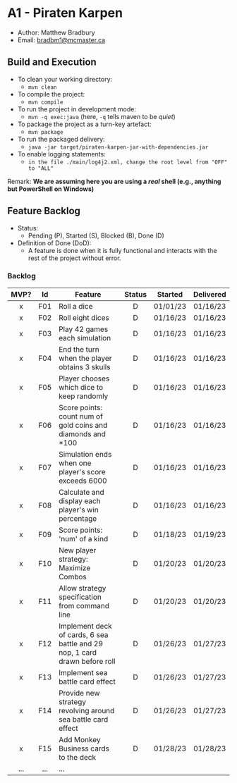 # A1 - Piraten Karpen

  * Author: Matthew Bradbury
  * Email: bradbm1@mcmaster.ca

## Build and Execution

  * To clean your working directory:
    * `mvn clean`
  * To compile the project:
    * `mvn compile`
  * To run the project in development mode:
    * `mvn -q exec:java` (here, `-q` tells maven to be _quiet_)
  * To package the project as a turn-key artefact:
    * `mvn package`
  * To run the packaged delivery:
    * `java -jar target/piraten-karpen-jar-with-dependencies.jar` 
  * To enable logging statements:
    * `in the file ./main/log4j2.xml, change the root level from "OFF" to "ALL"`

Remark: **We are assuming here you are using a _real_ shell (e.g., anything but PowerShell on Windows)**

## Feature Backlog

 * Status: 
   * Pending (P), Started (S), Blocked (B), Done (D)
 * Definition of Done (DoD):
   * A feature is done when it is fully functional and interacts with the rest of the project without error.

### Backlog 

| MVP? | Id  | Feature  | Status  |  Started  | Delivered |
| :-:  |:-:  |---       | :-:     | :-:       | :-:       |
| x   | F01 | Roll a dice |  D | 01/01/23 |  01/16/23 |
| x   | F02 | Roll eight dices  |  D | 01/16/23  | 01/16/23 | 
| x   | F03 | Play 42 games each simulation  |  D  |  01/16/23 | 01/16/23 |
| x   | F04 | End the turn when the player obtains 3 skulls | D | 01/16/23 | 01/16/23 |
| x   | F05 | Player chooses which dice to keep randomly | D | 01/16/23 | 01/16/23 | 
| x   | F06 | Score points: count num of gold coins and diamonds and \*100| D | 01/16/23 | 01/16/23 |
| x   | F07 | Simulation ends when one player's score exceeds 6000 | D | 01/16/23 | 01/16/23 |
| x   | F08 | Calculate and display each player's win percentage | D | 01/16/23 | 01/16/23 |  
| x   | F09 | Score points: 'num' of a kind | D | 01/18/23 | 01/19/23 |
| x   | F10 | New player strategy: Maximize Combos | D | 01/20/23 | 01/20/23 |
| x   | F11 | Allow strategy specification from command line | D | 01/20/23 | 01/20/23 |
| x   | F12 | Implement deck of cards, 6 sea battle and 29 nop, 1 card drawn before roll | D | 01/26/23 | 01/27/23 |
| x   | F13 | Implement sea battle card effect | D | 01/26/23 | 01/27/23|
| x   | F14 | Provide new strategy revolving around sea battle card effect | D | 01/26/23 | 01/27/23 | 
| x   | F15 | Add Monkey Business cards to the deck | D | 01/28/23 | 01/28/23 | 
| ... | ... | ... |

